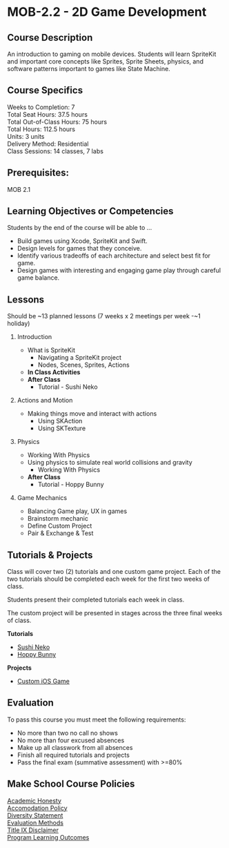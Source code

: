 # MOB-2.2 - 2D Game Development

## Course Description

An introduction to gaming on mobile devices. Students will learn SpriteKit and important core concepts like Sprites, Sprite Sheets, physics, and software patterns important to games like State Machine.

## Course Specifics

Weeks to Completion:  7 <br>
Total Seat Hours:  37.5 hours <br>
Total Out-of-Class Hours: 75 hours <br>
Total Hours: 112.5 hours <br>
Units:  3 units <br>
Delivery Method:  Residential <br>
Class Sessions:  14 classes, 7 labs

## Prerequisites:  

MOB 2.1 <br>

## Learning Objectives or Competencies

Students by the end of the course will be able to ...

- Build games using Xcode, SpriteKit and Swift.
- Design levels for games that they conceive.
- Identify various tradeoffs of each architecture and select best fit for game.
- Design games with interesting and engaging game play through careful game balance.

## Lessons

Should be ~13 planned lessons (7 weeks x 2 meetings per week -~1 holiday)

1. Introduction
    - What is SpriteKit
        - Navigating a SpriteKit project
        - Nodes, Scenes, Sprites, Actions
    - **In Class Activities**
    - **After Class**
        - Tutorial - Sushi Neko

1. Actions and Motion
    - Making things move and interact with actions
        - Using SKAction
        - Using SKTexture

1. Physics
    - Working With Physics
    - Using physics to simulate real world collisions and gravity
        - Working With Physics
    - **After Class**
        - Tutorial - Hoppy Bunny

1. Game Mechanics
    - Balancing Game play, UX in games
    - Brainstorm mechanic
    - Define Custom Project
    - Pair & Exchange & Test

## Tutorials & Projects

Class will cover two (2) tutorials and one custom game project. Each of the two tutorials should be completed each week for the first two weeks of class.

Students present their completed tutorials each week in class.

The custom project will be presented in stages across the three final weeks of class.

**Tutorials**
- [Sushi Neko](https://www.makeschool.com/online-courses/tutorials/learn-to-clone-timberman-with-spritekit-and-swift-3/getting-started)
- [Hoppy Bunny](https://www.makeschool.com/online-courses/tutorials/build-hoppy-bunny-with-spritekit-in-swift/)

**Projects**
- [Custom iOS Game](project-specifications)

## Evaluation

To pass this course you must meet the following requirements:

- No more than two no call no shows
- No more than four excused absences
- Make up all classwork from all absences
- Finish all required tutorials and projects
- Pass the final exam (summative assessment) with >=80%

## Make School Course Policies

[Academic Honesty](https://github.com/Product-College-Courses/Common-Syllabus-Sections/blob/master/Academic-Honesty-and-Plagiarism.md)<br>
[Accomodation Policy](https://github.com/Product-College-Courses/Common-Syllabus-Sections/blob/master/Accommodation-Policy.md)<br>
[Diversity Statement](https://github.com/Product-College-Courses/Common-Syllabus-Sections/blob/master/Diversity-Statement.md)<br>
[Evaluation Methods](https://github.com/Product-College-Courses/Common-Syllabus-Sections/blob/master/Evaluation-Methods.md)
<br>
[Title IX Disclaimer](https://github.com/Product-College-Courses/Common-Syllabus-Sections/blob/master/Evaluations-Title-X-Disclaimer.md)<br>
[Program Learning Outcomes](https://github.com/Product-College-Courses/Common-Syllabus-Sections/blob/master/Program-Learning-Outcomes.md)
